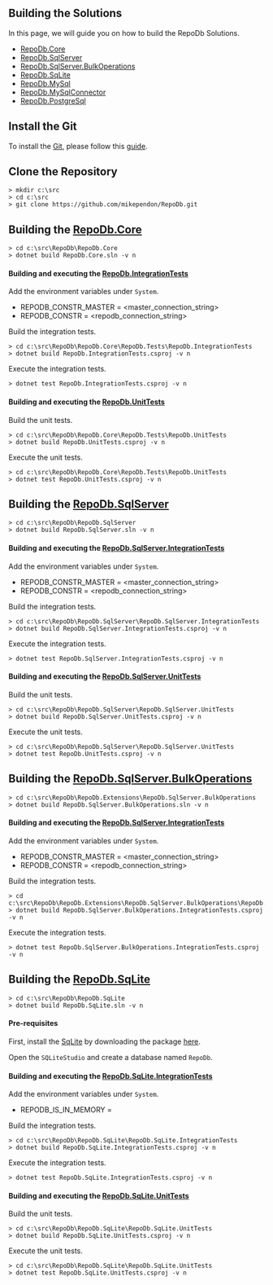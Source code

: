 ## Building the Solutions

In this page, we will guide you on how to build the RepoDb Solutions.

- [RepoDb.Core](https://github.com/mikependon/RepoDb/tree/master/RepoDb.Core)
- [RepoDb.SqlServer](https://github.com/mikependon/RepoDb/tree/master/RepoDb.SqlServer)
- [RepoDb.SqlServer.BulkOperations](https://github.com/mikependon/RepoDb/tree/master/RepoDb.Extensions/RepoDb.SqlServer.BulkOperations)
- [RepoDb.SqLite](https://github.com/mikependon/RepoDb/tree/master/RepoDb.SqLite)
- [RepoDb.MySql](https://github.com/mikependon/RepoDb/tree/master/RepoDb.MySql)
- [RepoDb.MySqlConnector](https://github.com/mikependon/RepoDb/tree/master/RepoDb.MySqlConnector)
- [RepoDb.PostgreSql](https://github.com/mikependon/RepoDb/tree/master/RepoDb.PostgreSql)

## Install the Git

To install the [Git](https://git-scm.com/), please follow this [guide](https://git-scm.com/book/en/v2/Getting-Started-Installing-Git).

## Clone the Repository

```
> mkdir c:\src
> cd c:\src
> git clone https://github.com/mikependon/RepoDb.git
```

## Building the [RepoDb.Core](https://github.com/mikependon/RepoDb/tree/master/RepoDb.Core)

```
> cd c:\src\RepoDb\RepoDb.Core
> dotnet build RepoDb.Core.sln -v n
```

#### Building and executing the [RepoDb.IntegrationTests](https://github.com/mikependon/RepoDb/tree/master/RepoDb.Core/RepoDb.Tests/RepoDb.IntegrationTests)

Add the environment variables under `System`.

- REPODB_CONSTR_MASTER = <master_connection_string>
- REPODB_CONSTR = <repodb_connection_string>

Build the integration tests.

```
> cd c:\src\RepoDb\RepoDb.Core\RepoDb.Tests\RepoDb.IntegrationTests
> dotnet build RepoDb.IntegrationTests.csproj -v n
```

Execute the integration tests.

```
> dotnet test RepoDb.IntegrationTests.csproj -v n
```

#### Building and executing the [RepoDb.UnitTests](https://github.com/mikependon/RepoDb/tree/master/RepoDb.Core/RepoDb.Tests/RepoDb.UnitTests)

Build the unit tests.

```
> cd c:\src\RepoDb\RepoDb.Core\RepoDb.Tests\RepoDb.UnitTests
> dotnet build RepoDb.UnitTests.csproj -v n
```

Execute the unit tests.

```
> cd c:\src\RepoDb\RepoDb.Core\RepoDb.Tests\RepoDb.UnitTests
> dotnet test RepoDb.UnitTests.csproj -v n
```

## Building the [RepoDb.SqlServer](https://github.com/mikependon/RepoDb/tree/master/RepoDb.SqlServer)

```
> cd c:\src\RepoDb\RepoDb.SqlServer
> dotnet build RepoDb.SqlServer.sln -v n
```

#### Building and executing the [RepoDb.SqlServer.IntegrationTests](https://github.com/mikependon/RepoDb/tree/master/RepoDb.SqlServer/RepoDb.SqlServer.IntegrationTests)

Add the environment variables under `System`.

- REPODB_CONSTR_MASTER = <master_connection_string>
- REPODB_CONSTR = <repodb_connection_string>

Build the integration tests.

```
> cd c:\src\RepoDb\RepoDb.SqlServer\RepoDb.SqlServer.IntegrationTests
> dotnet build RepoDb.SqlServer.IntegrationTests.csproj -v n
```

Execute the integration tests.

```
> dotnet test RepoDb.SqlServer.IntegrationTests.csproj -v n
```

#### Building and executing the [RepoDb.SqlServer.UnitTests](C:\Users\MichaelP\Source\Repos\GitHub\RepoDb\RepoDb.SqlServer\RepoDb.SqlServer.UnitTests)

Build the unit tests.

```
> cd c:\src\RepoDb\RepoDb.SqlServer\RepoDb.SqlServer.UnitTests
> dotnet build RepoDb.SqlServer.UnitTests.csproj -v n
```

Execute the unit tests.

```
> cd c:\src\RepoDb\RepoDb.SqlServer\RepoDb.SqlServer.UnitTests
> dotnet test RepoDb.UnitTests.csproj -v n
```

## Building the [RepoDb.SqlServer.BulkOperations](https://github.com/mikependon/RepoDb/tree/master/RepoDb.Extensions/RepoDb.SqlServer.BulkOperations)

```
> cd c:\src\RepoDb\RepoDb.Extensions\RepoDb.SqlServer.BulkOperations
> dotnet build RepoDb.SqlServer.BulkOperations.sln -v n
```

#### Building and executing the [RepoDb.SqlServer.IntegrationTests](https://github.com/mikependon/RepoDb/tree/master/RepoDb.SqlServer/RepoDb.SqlServer.IntegrationTests)

Add the environment variables under `System`.

- REPODB_CONSTR_MASTER = <master_connection_string>
- REPODB_CONSTR = <repodb_connection_string>

Build the integration tests.

```
> cd c:\src\RepoDb\RepoDb.Extensions\RepoDb.SqlServer.BulkOperations\RepoDb.SqlServer.BulkOperations.IntegrationTests
> dotnet build RepoDb.SqlServer.BulkOperations.IntegrationTests.csproj -v n
```

Execute the integration tests.

```
> dotnet test RepoDb.SqlServer.BulkOperations.IntegrationTests.csproj -v n
```

## Building the [RepoDb.SqLite](https://github.com/mikependon/RepoDb/tree/master/RepoDb.SqLite)

```
> cd c:\src\RepoDb\RepoDb.SqLite
> dotnet build RepoDb.SqLite.sln -v n
```

#### Pre-requisites

First, install the [SqLite](https://www.sqlite.org/) by downloading the package [here](https://www.sqlite.org/download.html).

Open the `SQLiteStudio` and create a database named `RepoDb`.

#### Building and executing the [RepoDb.SqLite.IntegrationTests](https://github.com/mikependon/RepoDb/tree/master/RepoDb.SqLite/RepoDb.SqLite.IntegrationTests)

Add the environment variables under `System`.

- REPODB_IS_IN_MEMORY = <true>

Build the integration tests.

```
> cd c:\src\RepoDb\RepoDb.SqLite\RepoDb.SqLite.IntegrationTests
> dotnet build RepoDb.SqLite.IntegrationTests.csproj -v n
```

Execute the integration tests.

```
> dotnet test RepoDb.SqLite.IntegrationTests.csproj -v n
```

#### Building and executing the [RepoDb.SqLite.UnitTests](C:\Users\MichaelP\Source\Repos\GitHub\RepoDb\RepoDb.SqLite\RepoDb.SqLite.UnitTests)

Build the unit tests.

```
> cd c:\src\RepoDb\RepoDb.SqLite\RepoDb.SqLite.UnitTests
> dotnet build RepoDb.SqLite.UnitTests.csproj -v n
```

Execute the unit tests.

```
> cd c:\src\RepoDb\RepoDb.SqLite\RepoDb.SqLite.UnitTests
> dotnet test RepoDb.SqLite.UnitTests.csproj -v n
```
